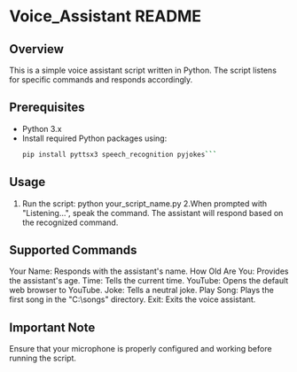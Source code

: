 # Voice_Assistant README

## Overview

This is a simple voice assistant script written in Python. The script listens for specific commands and responds accordingly.

## Prerequisites

- Python 3.x
- Install required Python packages using:
  ```bash
  pip install pyttsx3 speech_recognition pyjokes```
## Usage
1. Run the script:
python your_script_name.py 
2.When prompted with "Listening...", speak the command. The assistant will respond based on the recognized command.

## Supported Commands
Your Name: Responds with the assistant's name.
How Old Are You: Provides the assistant's age.
Time: Tells the current time.
YouTube: Opens the default web browser to YouTube.
Joke: Tells a neutral joke.
Play Song: Plays the first song in the "C:\songs" directory.
Exit: Exits the voice assistant.

## Important Note
Ensure that your microphone is properly configured and working before running the script.
